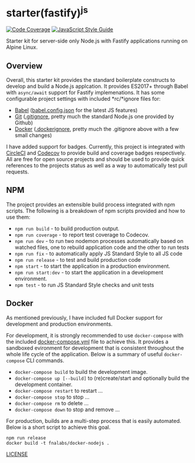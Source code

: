 # starter(fastify)<sup>js</sup>

[![Code Coverage][codecov-image]][codecov-url]
[![JavaScript Style Guide][style-image]][style-url]

Starter kit for server-side only Node.js with Fastify applications running on Alpine Linux.

## Overview

Overall, this starter kit provides the standard boilerplate constructs to develop and build a Node.js applcation. It provides ES2017+ through Babel with `async/await` support for Fastify implemenations. It has some configurable project settings with included \*rc/\*ignore files for:

- [Babel](https://babeljs.io/) ([babel.config.json](./babel.config.json) for the latest JS features)
- [Git](https://git-scm.com/) ([.gitignore](./.gitignore), pretty much the standard Node.js one provided by Github)
- [Docker](https://www.docker.com/) ([.dockerignore](./.dockerignore), pretty much the .gitignore above with a few small changes)

I have added support for badges. Currently, this project is integrated with [CircleCI](https://circleci.com/) and [Codecov](https://codecov.io/) to provide build and coverage badges respectively. All are free for open source projects and should be used to provide quick references to the projects status as well as a way to automatically test pull requests.

## NPM

The project provides an extensible build process integrated with npm scripts. The following is a breakdown of npm scripts provided and how to use them:

- `npm run build` - to build production output.
- `npm run coverage` - to report test coverage to Codecov.
- `npm run dev` - to run two nodemon processes automatically based on watched files, one to rebuild application code and the other to run tests
- `npm run fix` - to automatically apply JS Standard Style to all JS code
- `npm run release` - to test and build production code
- `npm start` - to start the application in a production environment.
- `npm run start:dev` - to start the application in a development environment.
- `npm test` - to run JS Standard Style checks and unit tests

## Docker

As mentioned previously, I have included full Docker support for development and production environments.

For development, it is strongly recommended to use `docker-compose` with the included [docker-compose.yml](./docker-compose.yml) file to achieve this. It provides a sandboxed evironment for development that is consistent throughout the whole life cycle of the application. Below is a summary of useful `docker-compose` CLI commands.

- `docker-compose build` to build the development image.
- `docker-compose up [--build]` to (re)create/start and optionally build the development container.
- `docker-compose restart` to restart ...
- `docker-compose stop` to stop ...
- `docker-compose rm` to delete ...
- `docker-compose down` to stop and remove ...

For production, builds are a multi-step process that is easily automated. Below is a short script to achieve this goal.

```shell
npm run release
docker build -t fnalabs/docker-nodejs .
```

[LICENSE](./LICENSE)

[codecov-image]: https://img.shields.io/codecov/c/github/fnalabs/starter-fastify-js.svg
[codecov-url]: https://codecov.io/gh/fnalabs/starter-fastify-js

[style-image]: https://img.shields.io/badge/code_style-standard-brightgreen.svg
[style-url]: https://standardjs.com
